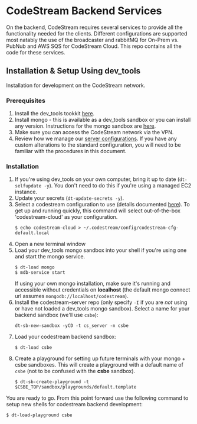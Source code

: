# CodeStream Backend Services

On the backend, CodeStream requires several services to provide all the
functionality needed for the clients. Different configurations are supported
most natably the use of the broadcaster and rabbitMQ for On-Prem vs. PubNub and
AWS SQS for CodeStream Cloud. This repo contains all the code for these
services.

## Installation & Setup Using dev_tools

Installation for development on the CodeStream network.

### Prerequisites
1. Install the dev_tools tookkit
   [here](https://github.com/teamcodestream/dev_tools).
1. Install mongo - this is available as a dev_tools sandbox or you can install
   any version. Instructions for the mongo sandbox are
   [here](https://github.com/teamcodestream/mongodb_tools).
1. Make sure you can access the CodeStream network via the VPN.
1. Review how we manage our [server configurations](api_server/README.unified-cfg-file.md).
   If you have any custom alterations to the standard configuration, you will
   need to be familiar with the procedures in this document.

### Installation
1. If you're using dev_tools on your own computer, bring it up to date
   (`dt-selfupdate -y`). You don't need to do this if you're using a managed EC2
   instance.
1. Update your secrets (`dt-update-secrets -y`).
1. Select a codestream configuration to use (details documented
   [here](README.unified-cfg-file.md)). To get up and running quickly, this
   command will select out-of-the-box 'codestream-cloud' as your configuration.
	```
	$ echo codestream-cloud > ~/.codestream/config/codestream-cfg-default.local
	```
1. Open a new terminal window
1. Load your dev_tools mongo sandbox into your shell if you're using one and
   start the mongo service.
	```
	$ dt-load mongo
	$ mdb-service start
	```
   If using your own mongo installation, make sure it's running and accessible
   without credentials on **localhost** (the default mongo connect url assumes
   `mongodb://localhost/codestream`).
1. Install the codestream-server repo (only specify `-I` if you are *not* using
   or have not loaded a dev_tools mongo sandbox). Select a name for your backend
   sandbox (we'll use `csbe`):
	```
	dt-sb-new-sandbox -yCD -t cs_server -n csbe
	```
1. Load your codestream backend sandbox:
	```
	$ dt-load csbe
	```
1. Create a playground for setting up future terminals with your mongo + csbe
   sandboxes. This will create a playground with a default name of `csbe` (not
   to be confused with the **csbe** sandbox).
	```
	$ dt-sb-create-playground -t $CSBE_TOP/sandbox/playgrounds/default.template
	```

You are ready to go.  From this point forward use the following command to setup
new shells for codestream backend development:
```
$ dt-load-playground csbe
```

